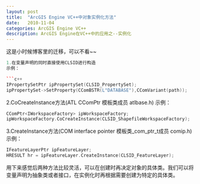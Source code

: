 ```yaml
---
layout: post
title:  "ArcGIS Engine VC++中对象实例化方法"
date:   2010-11-04
categories: ArcGIS Engine VC++
description: ArcGIS Engine在VC++中的应用之--实例化
---
```


这是小时候博客里的迁移，可以不看~~

```c++
1.在变量声明的同时直接使用CLSID进行构造
示例：

```c++
IPropertySetPtr ipPropertySet(CLSID_PropertySet);
ipPropertySet->SetProperty(CComBSTR(L"DATABASE"),CComVariant(path));
```

2.CoCreateInstance方法(ATL CComPtr 模板类成员 atlbase.h)
示例：

```c++
CComPtr<IWorkspaceFactory> ipWorkspaceFactory;
ipWorkspaceFactory.CoCreateInstance(CLSID_ShapefileWorkspaceFactory);
```

3.CreateInstance方法(COM interface pointer 模板类_com_ptr_t成员 comip.h)
示例：

```c++
IFeatureLayerPtr ipFeatureLayer;
HRESULT hr = ipFeatureLayer.CreateInstance(CLSID_FeatureLayer);
```

用下来感觉后两种方法比较灵活，可以在创建时再决定对象的具体类。我们可以将变量声明为抽象类或者接口，在实例化时再根据需要创建为特定的具体类。
